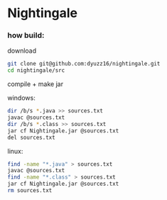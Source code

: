 # Nightingale

### how build:

download
```bash
git clone git@github.com:dyuzz16/nightingale.git
cd nightingale/src
```

compile + make jar

windows:
```bash
dir /b/s *.java >> sources.txt
javac @sources.txt
dir /b/s *.class >> sources.txt
jar cf Nightingale.jar @sources.txt
del sources.txt
```

linux:
```bash
find -name "*.java" > sources.txt
javac @sources.txt
find -name "*.class" > sources.txt
jar cf Nightingale.jar @sources.txt
rm sources.txt
```
